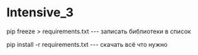 # Intensive_3

pip freeze > requirements.txt --- записать библиотеки в список

pip install -r requirements.txt --- скачать всё что нужно